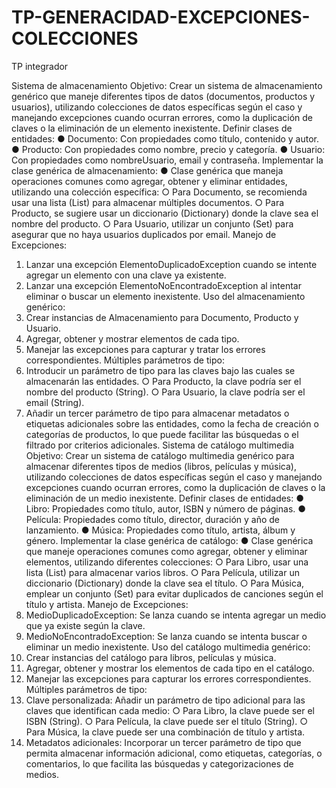 # TP-GENERACIDAD-EXCEPCIONES-COLECCIONES
TP integrador

Sistema de almacenamiento
Objetivo: Crear un sistema de almacenamiento genérico que maneje diferentes tipos de
datos (documentos, productos y usuarios), utilizando colecciones de datos específicas
según el caso y manejando excepciones cuando ocurran errores, como la duplicación de
claves o la eliminación de un elemento inexistente.
Definir clases de entidades:
● Documento: Con propiedades como título, contenido y autor.
● Producto: Con propiedades como nombre, precio y categoría.
● Usuario: Con propiedades como nombreUsuario, email y contraseña.
Implementar la clase genérica de almacenamiento:
● Clase genérica que maneja operaciones comunes como agregar, obtener y
eliminar entidades, utilizando una colección específica:
○ Para Documento, se recomienda usar una lista (List) para almacenar
múltiples documentos.
○ Para Producto, se sugiere usar un diccionario (Dictionary) donde la
clave sea el nombre del producto.
○ Para Usuario, utilizar un conjunto (Set) para asegurar que no haya
usuarios duplicados por email.
Manejo de Excepciones:
1. Lanzar una excepción ElementoDuplicadoException cuando se intente agregar
un elemento con una clave ya existente.
2. Lanzar una excepción ElementoNoEncontradoException al intentar eliminar o
buscar un elemento inexistente.
Uso del almacenamiento genérico:
1. Crear instancias de Almacenamiento para Documento, Producto y Usuario.
2. Agregar, obtener y mostrar elementos de cada tipo.
3. Manejar las excepciones para capturar y tratar los errores correspondientes.
Múltiples parámetros de tipo:
1. Introducir un parámetro de tipo para las claves bajo las cuales se almacenarán las
entidades.
○ Para Producto, la clave podría ser el nombre del producto (String).
○ Para Usuario, la clave podría ser el email (String).
2. Añadir un tercer parámetro de tipo para almacenar metadatos o etiquetas
adicionales sobre las entidades, como la fecha de creación o categorías de
productos, lo que puede facilitar las búsquedas o el filtrado por criterios adicionales.
Sistema de catálogo multimedia
Objetivo: Crear un sistema de catálogo multimedia genérico para almacenar diferentes
tipos de medios (libros, películas y música), utilizando colecciones de datos específicas
según el caso y manejando excepciones cuando ocurran errores, como la duplicación de
claves o la eliminación de un medio inexistente.
Definir clases de entidades:
● Libro: Propiedades como título, autor, ISBN y número de páginas.
● Película: Propiedades como título, director, duración y año de
lanzamiento.
● Música: Propiedades como título, artista, álbum y género.
Implementar la clase genérica de catálogo:
● Clase genérica que maneje operaciones comunes como agregar, obtener y
eliminar elementos, utilizando diferentes colecciones:
○ Para Libro, usar una lista (List) para almacenar varios libros.
○ Para Película, utilizar un diccionario (Dictionary) donde la clave sea el
título.
○ Para Música, emplear un conjunto (Set) para evitar duplicados de
canciones según el título y artista.
Manejo de Excepciones:
1. MedioDuplicadoException: Se lanza cuando se intenta agregar un medio que
ya existe según la clave.
2. MedioNoEncontradoException: Se lanza cuando se intenta buscar o eliminar un
medio inexistente.
Uso del catálogo multimedia genérico:
1. Crear instancias del catálogo para libros, películas y música.
2. Agregar, obtener y mostrar los elementos de cada tipo en el catálogo.
3. Manejar las excepciones para capturar los errores correspondientes.
Múltiples parámetros de tipo:
1. Clave personalizada: Añadir un parámetro de tipo adicional para las claves que
identifican cada medio:
○ Para Libro, la clave puede ser el ISBN (String).
○ Para Película, la clave puede ser el título (String).
○ Para Música, la clave puede ser una combinación de título y artista.
2. Metadatos adicionales: Incorporar un tercer parámetro de tipo que permita
almacenar información adicional, como etiquetas, categorías, o comentarios, lo que
facilita las búsquedas y categorizaciones de medios.
